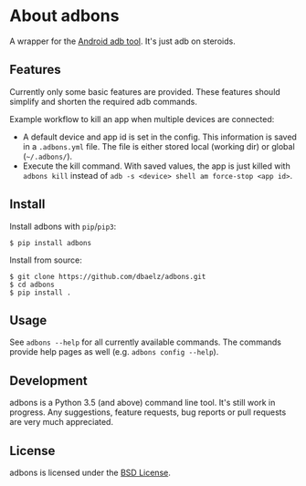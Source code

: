 # About adbons
A wrapper for the [Android adb tool](https://developer.android.com/studio/command-line/adb.html). It's just adb on steroids.

## Features
Currently only some basic features are provided. These features should simplify and shorten the required adb commands.

Example workflow to kill an app when multiple devices are connected:
* A default device and app id is set in the config. This information is saved in a `.adbons.yml` file. The file is either stored local (working dir) or global (`~/.adbons/`).
* Execute the kill command. With saved values, the app is just killed with `adbons kill` instead of `adb -s <device> shell am force-stop <app id>`.

## Install
Install adbons with `pip`/`pip3`:
```
$ pip install adbons
```

Install from source:
```
$ git clone https://github.com/dbaelz/adbons.git
$ cd adbons
$ pip install .
```

## Usage
See `adbons --help` for all currently available commands. The commands provide help pages as well (e.g. `adbons config --help`).


## Development
adbons is a Python 3.5 (and above) command line tool. It's still work in progress. Any suggestions, feature requests, bug reports or pull requests are very much appreciated.


## License
adbons is licensed under the [BSD License](https://github.com/dbaelz/adbons/blob/master/LICENSE).
